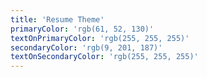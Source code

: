```yaml
---
title: 'Resume Theme'
primaryColor: 'rgb(61, 52, 130)'
textOnPrimaryColor: 'rgb(255, 255, 255)'
secondaryColor: 'rgb(9, 201, 187)'
textOnSecondaryColor: 'rgb(255, 255, 255)'
---
```

